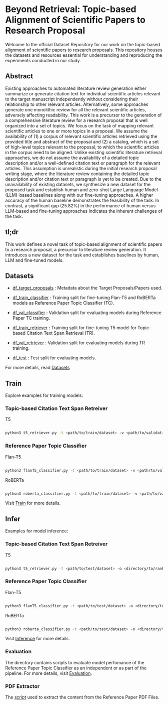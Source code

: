 # Beyond Retrieval: Topic-based Alignment of Scientific Papers to Research Proposal

Welcome to the official Dataset Repository for our work on the topic-based alignment of scientific papers to research proposals. This repository houses the datasets and resources essential for understanding and reproducing the experiments conducted in our study.

## Abstract
Existing approaches to automated literature review generation either summarize or generate citation text for individual scientific articles relevant to the target manuscript independently without considering their relationship to other relevant articles. Alternatively, some approaches generate one monolithic review for all the relevant scientific articles, adversely affecting readability. This work is a precursor to the generation of a comprehensive literature review for a research proposal that is well organized into a set of topics. We focus on the task of mapping relevant scientific articles to one or more topics in a proposal. We assume the availability of (1) a corpus of relevant scientific articles retrieved using the provided title and abstract of the proposal and (2) a catalog, which is a set of high-level topics relevant to the proposal, to which the scientific articles in the corpus need to be aligned. Unlike existing scientific literature retrieval approaches, we do not assume the availability of a detailed topic description and/or a well-defined citation text or paragraph for the relevant articles. This assumption is unrealistic during the initial research proposal writing stage, where the literature review containing the detailed topic description and/or citation text or paragraph is yet to be created. Due to the unavailability of existing datasets, we synthesize a new dataset for the proposed task and establish human and zero-shot Large Language Model (LLM)-based baselines along with our fine-tuning approaches. A higher accuracy of the human baseline demonstrates the feasibility of the task. In contrast, a significant gap (25.82%) in the performance of human versus LLM-based and fine-tuning approaches indicates the inherent challenges of the task.

## tl;dr
This work defines a novel task of topic-based alignment of scientific papers to a research proposal, a precursor to literature review generation. It introduces a new dataset for the task and establishes baselines by human, LLM and fine-tuned models.


## Datasets

* [df_target_proposals](Datasets) : Metadata about the Target Proposals/Papers used.

* [df_train_classifier](Datasets) : Training split for fine-tuning Flan-T5 and RoBERTa models as Reference Paper Topic Classifier (TC).

* [df_val_classifier](Datasets) : Validation split for evaluating models during Reference Paper TC training.

* [df_train_retriever](Datasets) : Training split for fine-tuning T5 model for Topic-based Citation Text Span Retrieval (TR).

* [df_val_retriever](Datasets) : Validation split for evaluating models during TR training.

* [df_test](Datasets) : Test split for evaluating models.

For more details, read [Datasets](Datasets)

## Train

Explore examples for training models:

### Topic-based Citation Text Span Retreiver

T5

```bash

python3 t5_retriever.py -t <path/to/train/dataset> -v <path/to/validation/dataset> -c <path/to/cache/directory> -o <directory/to/save/model/checkpints>

```


### Reference Paper Topic Classifier

Flan-T5

```bash

python3 flanT5_classifier.py -t <path/to/train/dataset> -v <path/to/validation/dataset> -c <path/to/cache/directory> -o <directory/to/save/model/checkpints>

```

RoBERTa

```bash

python3 roberta_classifier.py -t <path/to/train/dataset> -v <path/to/validation/dataset> -c <path/to/cache/directory> -o <directory/to/save/model/checkpints>

```

Visit [Train](Train) for more details.


## Infer

Examples for model inference:

### Topic-based Citation Text Span Retreiver

T5

```bash

python3 t5_retriever.py -t <path/to/test/dataset> -o <directory/to/ranked/paragraphs> -m <path/to/model/directory> -p <path/to/directory/storing/paragraphs/of/reference/paper> 
```


### Reference Paper Topic Classifier

Flan-T5

```bash

python3 flanT5_classifier.py -t <path/to/test/dataset> -o <directory/to/ranked/paragraphs> -m <path/to/model/directory>

```

RoBERTa

```bash

python3 roberta_classifier.py -t <path/to/test/dataset> -o <directory/to/ranked/paragraphs> -m <path/to/model/directory>

```

Visit [Inference](Inference) for more details.

### Evaluation

The directory contains scripts to evaluate model perfomance of the Reference Paper Topic Classifier as an independent or as part of the pipeline. For more details, visit [Evaluation](Evaluation).

### PDF Extractor

The [script](pdf_extractor.py) used to extract the content from the Reference Paper PDF Files.



